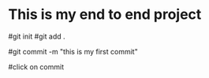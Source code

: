 # This is my end to end project

#git init
#git add .

#git commit -m "this is my first commit"

#click on commit